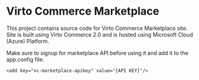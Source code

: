 

Virto Commerce Marketplace
==============

This project contains source code for Virto Commerce Marketplace site. Site is built using Virto Commerce 2.0 and is hosted using Microsoft Cloud (Azure) Platform. 

Make sure to signup for marketplace API before using it and add it to the app.config file.

```
<add key="vc-marketplace-apikey" value="{API KEY}"/>
```
